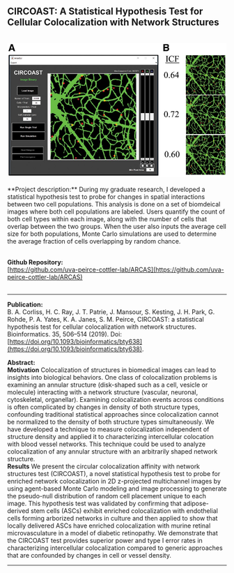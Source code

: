 ## CIRCOAST: A Statistical Hypothesis Test for Cellular Colocalization with Network Structures

<br>
<img src="https://github.com/bacorliss/bacorliss.github.io/blob/e29c876e1a491f92bb87f28f836e5b11f376232c/images/project_circoast.jpeg?raw=TRUE"/>
<br><br>
**Project description:** During my graduate research, I developed a statistical hypothesis test to probe for changes in spatial interactions between two cell populations. This analysis is done on a set of biomdeical images where both cell populations are labeled. Users quantify the count of both cell types within each image, along with the number of cells that overlap between the two groups. When the user also inputs the average cell size for both populations, Monte Carlo simulations are used to determine the average fraction of cells overlapping by random chance.
<br><br>

**Github Repository:** <br>
[https://github.com/uva-peirce-cottler-lab/ARCAS](https://github.com/uva-peirce-cottler-lab/ARCAS)
<br><br>


------

**Publication:** <br>
B. A. Corliss, H. C. Ray, J. T. Patrie, J. Mansour, S. Kesting, J. H. Park, G. Rohde, P. A. Yates, K. A. Janes, S. M. Peirce, CIRCOAST: a statistical hypothesis test for cellular colocalization with network structures. Bioinformatics. 35, 506–514 (2019). Doi: [https://doi.org/10.1093/bioinformatics/bty638](https://doi.org/10.1093/bioinformatics/bty638).
<br>

**Abstract:** 
<br>
**Motivation**
Colocalization of structures in biomedical images can lead to insights into biological behaviors. One class of colocalization problems is examining an annular structure (disk-shaped such as a cell, vesicle or molecule) interacting with a network structure (vascular, neuronal, cytoskeletal, organellar). Examining colocalization events across conditions is often complicated by changes in density of both structure types, confounding traditional statistical approaches since colocalization cannot be normalized to the density of both structure types simultaneously. We have developed a technique to measure colocalization independent of structure density and applied it to characterizing intercellular colocation with blood vessel networks. This technique could be used to analyze colocalization of any annular structure with an arbitrarily shaped network structure.
<br>
**Results**
We present the circular colocalization affinity with network structures test (CIRCOAST), a novel statistical hypothesis test to probe for enriched network colocalization in 2D z-projected multichannel images by using agent-based Monte Carlo modeling and image processing to generate the pseudo-null distribution of random cell placement unique to each image. This hypothesis test was validated by confirming that adipose-derived stem cells (ASCs) exhibit enriched colocalization with endothelial cells forming arborized networks in culture and then applied to show that locally delivered ASCs have enriched colocalization with murine retinal microvasculature in a model of diabetic retinopathy. We demonstrate that the CIRCOAST test provides superior power and type I error rates in characterizing intercellular colocalization compared to generic approaches that are confounded by changes in cell or vessel density.

-------